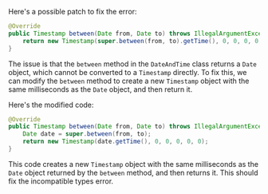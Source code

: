 Here's a possible patch to fix the error:
```java
@Override
public Timestamp between(Date from, Date to) throws IllegalArgumentException {
    return new Timestamp(super.between(from, to).getTime(), 0, 0, 0, 0, 0);
}
```
The issue is that the `between` method in the `DateAndTime` class returns a `Date` object, which cannot be converted to a `Timestamp` directly. To fix this, we can modify the `between` method to create a new `Timestamp` object with the same milliseconds as the `Date` object, and then return it.


Here's the modified code:
```java
@Override
public Timestamp between(Date from, Date to) throws IllegalArgumentException {
    Date date = super.between(from, to);
    return new Timestamp(date.getTime(), 0, 0, 0, 0, 0);
}
```
This code creates a new `Timestamp` object with the same milliseconds as the `Date` object returned by the `between` method, and then returns it. This should fix the incompatible types error.
